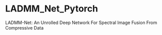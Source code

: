 # LADMM_Net_Pytorch
LADMM-Net: An Unrolled Deep Network For Spectral Image Fusion From Compressive Data
